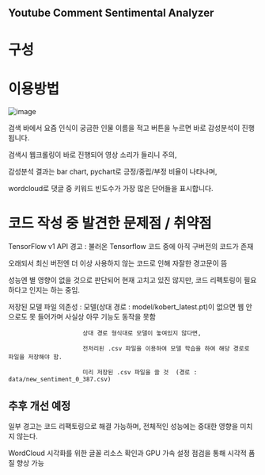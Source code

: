 ## Youtube Comment Sentimental Analyzer

# 구성


# 이용방법
![image](https://github.com/user-attachments/assets/ea4b8e78-5424-484c-b6e2-f0d0e4491bd1)

검색 바에서 요즘 인식이 궁금한 인물 이름을 적고 버튼을 누르면 바로 감성분석이 진행됩니다.

검색시 웹크롤링이 바로 진행되어 영상 소리가 들리니 주의,

감성분석 결과는 bar chart, pychart로 긍정/중립/부정 비율이 나타나며, 

wordcloud로 댓글 중 키워드 빈도수가 가장 많은 단어들을 표시합니다.

# 코드 작성 중 발견한 문제점 / 취약점

TensorFlow v1 API 경고 : 불러온 Tensorflow 코드 중에 아직 구버전의 코드가 존재 
  
오래되서 최신 버전엔 더 이상 사용하지 않는 코드로 인해 자잘한 경고문이 뜸

성능엔 별 영향이 없을 것으로 판단되어 현재 고치고 있진 않지만, 코드 리펙토링이 필요하다고 인지는 하는 중임.
                        
저장된 모델 파일 의존성 : 모델(상대 경로 : model/kobert_latest.pt)이 없으면 웹 안으로도 못 들어가며 사실상 아무 기능도 동작을 못함
                 
                         상대 경로 형식대로 모델이 놓여있지 않다면,
                 
                         전처리된 .csv 파일을 이용하여 모델 학습을 하여 해당 경로로 파일을 저장해야 함.

                         미리 저장된 .csv 파일을 쓸 것  (경로 : data/new_sentiment_0_387.csv)

## 추후 개선 예정

일부 경고는 코드 리팩토링으로 해결 가능하며, 전체적인 성능에는 중대한 영향을 미치지 않는다.

WordCloud 시각화를 위한 글꼴 리소스 확인과 GPU 가속 설정 점검을 통해 시각적 품질 향상 가능
